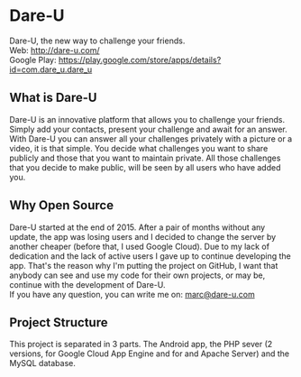# Dare-U
Dare-U, the new way to challenge your friends.</br>
Web: http://dare-u.com/ </br>
Google Play: https://play.google.com/store/apps/details?id=com.dare_u.dare_u

## What is Dare-U
Dare-U is an innovative platform that allows you to challenge your friends. Simply add your contacts, present your challenge and await for an answer. With Dare-U you can answer all your challenges privately with a picture or a video, it is that simple. You decide what challenges you want to share publicly and those that you want to maintain private. All those challenges that you decide to make public, will be seen by all users who have added you.

## Why Open Source
Dare-U started at the end of 2015. After a pair of months without any update, the app was losing users and I decided to change the server by another cheaper (before that, I used Google Cloud). Due to my lack of dedication and the lack of active users I gave up to continue developing the app. That's the reason why I'm putting the project on GitHub, I want that anybody can see and use my code for their own projects, or may be, continue with the development of Dare-U.</br>
If you have any question, you can write me on: marc@dare-u.com

## Project Structure
This project is separated in 3 parts. The Android app, the PHP sever (2 versions, for Google Cloud App Engine and for and Apache Server) and the MySQL database.
